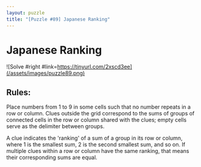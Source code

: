 ```yaml
---
layout: puzzle
title: "[Puzzle #89] Japanese Ranking"
---
```


# Japanese Ranking

![Solve #right #link=https://tinyurl.com/2xscd3ee](/assets/images/puzzle89.png)

## Rules:

Place numbers from 1 to 9 in some cells such that no number repeats in a row or column. Clues outside the grid correspond to the sums of groups of connected cells in the row or column shared with the clues; empty cells serve as the delimiter between groups.

A clue indicates the 'ranking' of a sum of a group in its row or column, where 1 is the smallest sum, 2 is the second smallest sum, and so on. If multiple clues within a row or column have the same ranking, that means their corresponding sums are equal. 
